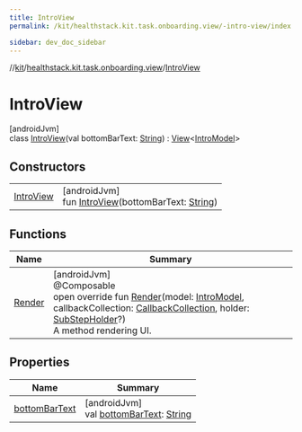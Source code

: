 ```yaml
---
title: IntroView
permalink: /kit/healthstack.kit.task.onboarding.view/-intro-view/index.html

sidebar: dev_doc_sidebar
---
```

//[kit](../../../kit.html)/[healthstack.kit.task.onboarding.view](../index.html)/[IntroView](index.html)



# IntroView



[androidJvm]\
class [IntroView](index.html)(val bottomBarText: [String](https://kotlinlang.org/api/latest/jvm/stdlib/kotlin/-string/index.html)) : [View](../../healthstack.kit.task.base/-view/index.html)&lt;[IntroModel](../../healthstack.kit.task.onboarding.model/-intro-model/index.html)&gt;



## Constructors


| | |
|---|---|
| [IntroView](-intro-view.html) | [androidJvm]<br>fun [IntroView](-intro-view.html)(bottomBarText: [String](https://kotlinlang.org/api/latest/jvm/stdlib/kotlin/-string/index.html)) |


## Functions


| Name | Summary |
|---|---|
| [Render](-render.html) | [androidJvm]<br>@Composable<br>open override fun [Render](-render.html)(model: [IntroModel](../../healthstack.kit.task.onboarding.model/-intro-model/index.html), callbackCollection: [CallbackCollection](../../healthstack.kit.task.base/-callback-collection/index.html), holder: [SubStepHolder](../../healthstack.kit.task.survey.question/-sub-step-holder/index.html)?)<br>A method rendering UI. |


## Properties


| Name | Summary |
|---|---|
| [bottomBarText](bottom-bar-text.html) | [androidJvm]<br>val [bottomBarText](bottom-bar-text.html): [String](https://kotlinlang.org/api/latest/jvm/stdlib/kotlin/-string/index.html) |

